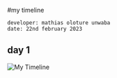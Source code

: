#my timeline 

````
developer: mathias oloture unwaba
date: 22nd february 2023 
`````
## day 1

![My Timeline](./Screenshot%20(12).png)

